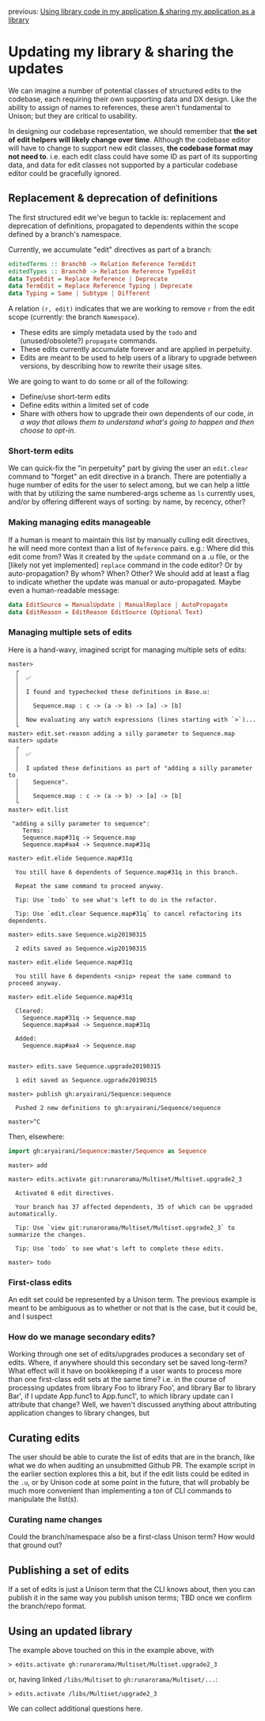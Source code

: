previous: [Using library code in my application & sharing my application as a library](publishing-library1.md)

# Updating my library & sharing the updates

We can imagine a number of potential classes of structured edits to the codebase, each requiring their own supporting data and DX design.  Like the ability to assign of names to references, these aren't fundamental to Unison; but they are critical to usability.

In designing our codebase representation, we should remember that **the set of edit helpers will likely change over time**. Although the codebase editor will have to change to support new edit classes, **the codebase format may not need to**.  i.e. each edit class could have some ID as part of its supporting data, and data for edit classes not supported by a particular codebase editor could be gracefully ignored.

## Replacement & deprecation of definitions

The first structured edit we've begun to tackle is: replacement and deprecation of definitions, propagated to dependents within the scope defined by a branch's namespace.

Currently, we accumulate "edit" directives as part of a branch:

``` haskell
editedTerms :: Branch0 -> Relation Reference TermEdit
editedTypes :: Branch0 -> Relation Reference TypeEdit
data TypeEdit = Replace Reference | Deprecate
data TermEdit = Replace Reference Typing | Deprecate
data Typing = Same | Subtype | Different
```

A relation `(r, edit)` indicates that we are working to remove `r` from the edit scope (currently: the branch `Namespace`).

  - These edits are simply metadata used by the `todo` and (unused/obsolete?) `propagate` commands.
  - These edits currently accumulate forever and are applied in perpetuity.
  - Edits are meant to be used to help users of a library to upgrade between versions, by describing how to rewrite their usage sites.

We are going to want to do some or all of the following:

  - Define/use short-term edits
  - Define edits within a limited set of code
  - Share with others how to upgrade their own dependents of our code, *in a way that allows them to understand what's going to happen and then choose to opt-in*.

### Short-term edits

We can quick-fix the "in perpetuity" part by giving the user an `edit.clear` command to "forget" an edit directive in a branch.  There are potentially a huge number of edits for the user to select among, but we can help a little with that by utilizing the same numbered-args scheme as `ls` currently uses, and/or by offering different ways of sorting: by name, by recency, other?

### Making managing edits manageable

If a human is meant to maintain this list by manually culling edit directives, he will need more context than a list of `Reference` pairs. e.g.: Where did this edit come from? Was it created by the `update` command on a .u file, or the \[likely not yet implemented\] `replace` command in the code editor? Or by auto-propagation? By whom? When? Other?  We should add at least a flag to indicate whether the update was manual or auto-propagated.  Maybe even a human-readable message:

``` haskell
data EditSource = ManualUpdate | ManualReplace | AutoPropagate
data EditReason = EditReason EditSource (Optional Text)
```

### Managing multiple sets of edits

Here is a hand-wavy, imagined script for managing multiple sets of edits:

``` 
master>
  ┌
  │  ✅
  │  
  │  I found and typechecked these definitions in Base.u:
  │  
  │    Sequence.map : c -> (a -> b) -> [a] -> [b]
  │  
  │  Now evaluating any watch expressions (lines starting with `>`)...
  └
master> edit.set-reason adding a silly parameter to Sequence.map
master> update
  ┌
  │  ✅
  │  
  │  I updated these definitions as part of "adding a silly parameter to
  │    Sequence".
  │  
  │    Sequence.map : c -> (a -> b) -> [a] -> [b]
  └
master> edit.list

 "adding a silly parameter to sequence":
    Terms:
    Sequence.map#31q -> Sequence.map
    Sequence.map#aa4 -> Sequence.map#31q

master> edit.elide Sequence.map#31q

  You still have 6 dependents of Sequence.map#31q in this branch.

  Repeat the same command to proceed anyway.

  Tip: Use `todo` to see what's left to do in the refactor.

  Tip: Use `edit.clear Sequence.map#31q` to cancel refactoring its dependents.

master> edits.save Sequence.wip20190315

  2 edits saved as Sequence.wip20190315

master> edit.elide Sequence.map#31q

  You still have 6 dependents <snip> repeat the same command to proceed anyway.

master> edit.elide Sequence.map#31q

  Cleared:
    Sequence.map#31q -> Sequence.map
    Sequence.map#aa4 -> Sequence.map#31q

  Added:
    Sequence.map#aa4 -> Sequence.map


master> edits.save Sequence.upgrade20190315

  1 edit saved as Sequence.ugprade20190315

master> publish gh:aryairani/Sequence:sequence

  Pushed 2 new definitions to gh:aryairani/Sequence/sequence

master>^C
```

Then, elsewhere:

``` haskell
import gh:aryairani/Sequence:master/Sequence as Sequence
```

``` 
master> add
```

``` 
master> edits.activate git:runarorama/Multiset/Multiset.upgrade2_3

  Activated 6 edit directives.

  Your branch has 37 affected dependents, 35 of which can be upgraded automatically.

  Tip: Use `view git:runarorama/Multiset/Multiset.upgrade2_3` to summarize the changes.

  Tip: Use `todo` to see what's left to complete these edits.

master> todo
```

### First-class edits

An edit set could be represented by a Unison term.  The previous example is meant to be ambiguous as to whether or not that is the case, but it could be, and I suspect

### How do we manage secondary edits?

Working through one set of edits/upgrades produces a secondary set of edits.  Where, if anywhere should this secondary set be saved long-term?  What effect will it have on bookkeeping if a user wants to process more than one first-class edit sets at the same time? i.e. in the course of processing updates from library Foo to library Foo', and library Bar to library Bar', if I update App.func1 to App.func1', to which library update can I attribute that change?  Well, we haven't discussed anything about attributing application changes to library changes, but

## Curating edits

The user should be able to curate the list of edits that are in the branch, like what we do when auditing an unsubmitted Github PR.  The example script in the earlier section explores this a bit, but if the edit lists could be edited in the `.u`, or  by Unison code at some point in the future, that will probably be much more convenient than implementing a ton of CLI commands to manipulate the list(s).

### Curating name changes

Could the branch/namespace also be a first-class Unison term?  How would that ground out?

## Publishing a set of edits

If a set of edits is just a Unison term that the CLI knows about, then you can publish it in the same way you publish unison terms; TBD once we confirm the branch/repo format.

## Using an updated library

The example above touched on this in the example above, with

``` 
> edits.activate gh:runarorama/Multiset/Multiset.upgrade2_3
```

or, having linked `/libs/Multiset` to `gh:runarorama/Multiset/...`:

``` 
> edits.activate /libs/Multiset/upgrade2_3
```

We can collect additional questions here.

<!-- [Upgrading my application with an updated library](publishing-library3.md) -->
